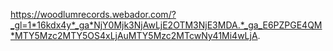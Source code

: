 https://woodlumrecords.webador.com/?_gl=1*16kdx4y*_ga*NjY0Mjk3NjAwLjE2OTM3NjE3MDA.*_ga_E6PZPGE4QM*MTY5Mzc2MTY5OS4xLjAuMTY5Mzc2MTcwNy41Mi4wLjA.
